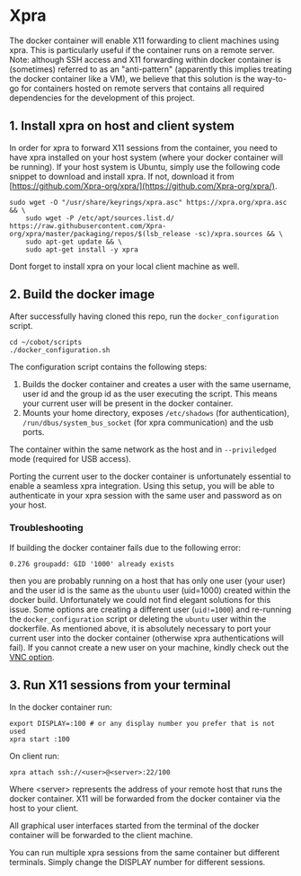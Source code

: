 # Xpra

The docker container will enable X11 forwarding to client machines using xpra. This is particularly useful if the container runs on a remote server.<br/>
Note: although SSH access and X11 forwarding within docker container is (sometimes) referred to as an "anti-pattern" (apparently this implies treating the docker container like a VM), we believe that this solution is the way-to-go for containers hosted on remote servers that contains all required dependencies for the development of this project.


## 1. Install xpra on host and client system

In order for xpra to forward X11 sessions from the container, you need to have xpra installed on your host system (where your docker container will be running). If your host system is Ubuntu, simply use the following code snippet to download and install xpra. If not, download it from [https://github.com/Xpra-org/xpra/](https://github.com/Xpra-org/xpra/).

```
sudo wget -O "/usr/share/keyrings/xpra.asc" https://xpra.org/xpra.asc && \
    sudo wget -P /etc/apt/sources.list.d/ https://raw.githubusercontent.com/Xpra-org/xpra/master/packaging/repos/$(lsb_release -sc)/xpra.sources && \
    sudo apt-get update && \
    sudo apt-get install -y xpra
```

Dont forget to install xpra on your local client machine as well.

## 2. Build the docker image

After successfully having cloned this repo, run the `docker_configuration` script.
```
cd ~/cobot/scripts
./docker_configuration.sh
```

The configuration script contains the following steps:
1. Builds the docker container and creates a user with the same username, user id and the group id as the user executing the script. This means your current user will be present in the docker container.
2. Mounts your home directory, exposes `/etc/shadows` (for authentication), `/run/dbus/system_bus_socket` (for xpra communication) and the usb ports.

The container within the same network as the host and in `--priviledged` mode (required for USB access).<br/>

Porting the current user to the docker container is unfortunately essential to enable a seamless xpra integration. Using this setup, you will be able to authenticate in your xpra session with the same user and password as on your host.

### Troubleshooting
If building the docker container fails due to the following error:

```
0.276 groupadd: GID '1000' already exists
```

then you are probably running on a host that has only one user (your user) and the user id is the same as the `ubuntu` user (uid=1000) created within the docker build. Unfortunately we could not find elegant solutions for this issue. Some options are creating a different user (`uid!=1000`) and re-running the `docker_configuration` script or deleting the `ubuntu` user within the dockerfile. As mentioned above, it is absolutely necessary to port your current user into the docker container (otherwise xpra authentications will fail). If you cannot create a new user on your machine, kindly check out the [VNC option](howToVNC.md).

## 3. Run X11 sessions from your terminal

In the docker container run:
```
export DISPLAY=:100 # or any display number you prefer that is not used
xpra start :100
```

On client run:
```
xpra attach ssh://<user>@<server>:22/100
```
Where \<server\> represents the address of your remote host that runs the docker container. X11 will be forwarded from the docker container via the host to your client.

All graphical user interfaces started from the terminal of the docker container will be forwarded to the client machine. <br/>

You can run multiple xpra sessions from the same container but different terminals. Simply change the DISPLAY number for different sessions.




